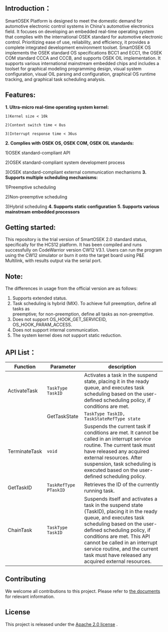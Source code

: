 ## Introduction：
 SmartOSEK Platform is designed to meet the domestic demand for automotive electronic control systems in China's automotive electronics field. It focuses on developing an embedded real-time operating system that complies with the international OSEK standard for automotive electronic control. Prioritizing ease of use, reliability, and efficiency, it provides a complete integrated development environment toolset. SmartOSEK OS implements the OSEK standard OS specifications BCC1 and ECC1, the OSEK COM standard CCCA and CCCB, and supports OSEK OIL implementation. It supports various international mainstream embedded chips and includes a toolset for graphical modeling programming design, visual system configuration, visual OIL parsing and configuration, graphical OS runtime tracking, and graphical task scheduling analysis.


## Features:
**1. Ultra-micro real-time operating system kernel:**

    1)Kernel size < 10k
    
    2)Context switch time < 8us
  
    3)Interrupt response time < 36us
**2. Complies with OSEK OS, OSEK COM, OSEK OIL standards:**

  1)OSEK standard-compliant API
  
  2)OSEK standard-compliant system development process
  
  3)OSEK standard-compliant external communication mechanisms
**3. Supports multiple scheduling mechanisms:**

  1)Preemptive scheduling
  
  2)Non-preemptive scheduling
  
  3)Hybrid scheduling
**4. Supports static configuration**
**5. Supports various mainstream embedded processors**


## Getting started: 
This repository is the trial version of SmartOSEK 2.0 standard status, specifically for the HCS12 platform. It has been compiled and runs successfully on CodeWarrior version CW12 V3.1. Users can run the program using the CW12 simulator or burn it onto the target board using P&E Multilink, with results output via the serial port. 
## Note:
The differences in usage from the official version are as follows:
1. Supports extended status.
2. Task scheduling is hybrid (MIX). To achieve full preemption, define all tasks as  
preemptive; for non-preemption, define all tasks as non-preemptive.
3. Does not support OS_HOOK_GET_SERVICEID, OS_HOOK_PARAM_ACCESS.
4. Does not support internal communication.
5. The system kernel does not support static reduction.
## API List：
 | Function          | Parameter                            | description                                                                                                                                           |  
 | --------------- | ------------------------------- | ---------------------------------------------------------------------------------------------------------------------------------------------- |  
   | ActivateTask    | `TaskType TaskID`               | Activates a task in the suspend state, placing it in the ready queue, and executes task scheduling based on the user-defined scheduling policy, if conditions are met.                                       |  
    | GetTaskState    | `TaskType TaskID, TaskStateRefType state` | Retrieves the state of the specified task (TaskID).                                                                                         |  
   | TerminateTask   | `void`                          | Suspends the current task if conditions are met. It cannot be called in an interrupt service routine. The current task must have released any acquired external resources. After suspension, task scheduling is executed based on the user-defined scheduling policy.        |  
   | GetTaskID       | `TaskRefType PTaskID`           |Retrieves the ID of the currently running task.                                                                                      |  
| ChainTask       | `TaskType TaskID`               | Suspends itself and activates a task in the suspend state (TaskID), placing it in the ready queue, and executes task scheduling based on the user-defined scheduling policy, if conditions are met. This API cannot be called in an interrupt service routine, and the current task must have released any acquired external resources. |


## Contributing
We welcome all contributions to this project. Please refer to [the documents](https://github.com/ZJU-ESE-Lab/SmartSAR/blob/main/Contribution_guides.md)
<a id="jump_8"></a> for relevant information.

## License
This project is released under the [Apache 2.0 license](https://github.com/ZJU-ESE-Lab/SmartSAR/blob/main/LICENSE) .
